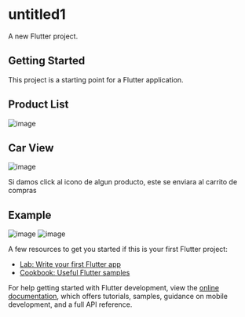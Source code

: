 # untitled1

A new Flutter project.

## Getting Started

This project is a starting point for a Flutter application.

## Product List
![image](https://user-images.githubusercontent.com/102183213/195204020-e67fbb4b-d80f-42dc-937f-5b5bbee72cce.png)

## Car View
![image](https://user-images.githubusercontent.com/102183213/195203957-9bef2fe2-959e-4d25-9153-fcfe6a76ef8c.png)

Si damos click al icono de algun producto, este se enviara al carrito de compras

## Example
![image](https://user-images.githubusercontent.com/102183213/195204201-e7d4f27a-0e85-40a9-b950-a7d35a29e443.png)
![image](https://user-images.githubusercontent.com/102183213/195204243-c3a7fce8-0f74-418c-b968-cdebdd68585f.png)


A few resources to get you started if this is your first Flutter project:

- [Lab: Write your first Flutter app](https://docs.flutter.dev/get-started/codelab)
- [Cookbook: Useful Flutter samples](https://docs.flutter.dev/cookbook)

For help getting started with Flutter development, view the
[online documentation](https://docs.flutter.dev/), which offers tutorials,
samples, guidance on mobile development, and a full API reference.

